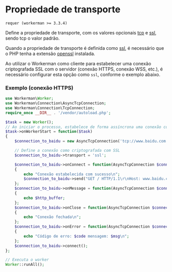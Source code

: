 # Propriedade de transporte

```requer (workerman >= 3.3.4)```

Define a propriedade de transporte, com os valores opcionais [tcp](https://baike.baidu.com/subview/32754/8048820.htm) e [ssl](https://baike.baidu.com/view/525499.htm), sendo tcp o valor padrão.

Quando a propriedade de transporte é definida como [ssl](https://baike.baidu.com/view/525499.htm), é necessário que o PHP tenha a extensão [openssl](https://php.net/manual/zh/book.openssl.php) instalada.

Ao utilizar o Workerman como cliente para estabelecer uma conexão criptografada SSL com o servidor (conexão HTTPS, conexão WSS, etc.), é necessário configurar esta opção como ```ssl```, conforme o exemplo abaixo.

### Exemplo (conexão HTTPS)
```php
use Workerman\Worker;
use Workerman\Connection\AsyncTcpConnection;
use Workerman\Connection\TcpConnection;
require_once __DIR__ . '/vendor/autoload.php';

$task = new Worker();
// Ao iniciar o processo, estabelece de forma assíncrona uma conexão com www.baidu.com e envia dados para obter informações
$task->onWorkerStart = function($task)
{
    $connection_to_baidu = new AsyncTcpConnection('tcp://www.baidu.com:443');

    // Define a conexão como criptografada com SSL
    $connection_to_baidu->transport = 'ssl';

    $connection_to_baidu->onConnect = function(AsyncTcpConnection $connection_to_baidu)
    {
        echo "Conexão estabelecida com sucesso\n";
        $connection_to_baidu->send("GET / HTTP/1.1\r\nHost: www.baidu.com\r\nConnection: keep-alive\r\n\r\n");
    };
    $connection_to_baidu->onMessage = function(AsyncTcpConnection $connection_to_baidu, $http_buffer)
    {
        echo $http_buffer;
    };
    $connection_to_baidu->onClose = function(AsyncTcpConnection $connection_to_baidu)
    {
        echo "Conexão fechada\n";
    };
    $connection_to_baidu->onError = function(AsyncTcpConnection $connection_to_baidu, $code, $msg)
    {
        echo "Código de erro: $code mensagem: $msg\n";
    };
    $connection_to_baidu->connect();
};

// Executa o worker
Worker::runAll();
```
